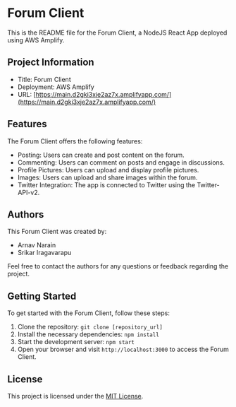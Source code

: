 # Forum Client

This is the README file for the Forum Client, a NodeJS React App deployed using AWS Amplify.

## Project Information

- Title: Forum Client
- Deployment: AWS Amplify
- URL: [https://main.d2gki3xje2az7x.amplifyapp.com/](https://main.d2gki3xje2az7x.amplifyapp.com/)

## Features

The Forum Client offers the following features:

- Posting: Users can create and post content on the forum.
- Commenting: Users can comment on posts and engage in discussions.
- Profile Pictures: Users can upload and display profile pictures.
- Images: Users can upload and share images within the forum.
- Twitter Integration: The app is connected to Twitter using the Twitter-API-v2.

## Authors

This Forum Client was created by:

- Arnav Narain
- Srikar Iragavarapu

Feel free to contact the authors for any questions or feedback regarding the project.

## Getting Started

To get started with the Forum Client, follow these steps:

1. Clone the repository: `git clone [repository_url]`
2. Install the necessary dependencies: `npm install`
3. Start the development server: `npm start`
4. Open your browser and visit `http://localhost:3000` to access the Forum Client.

## License

This project is licensed under the [MIT License](LICENSE).

